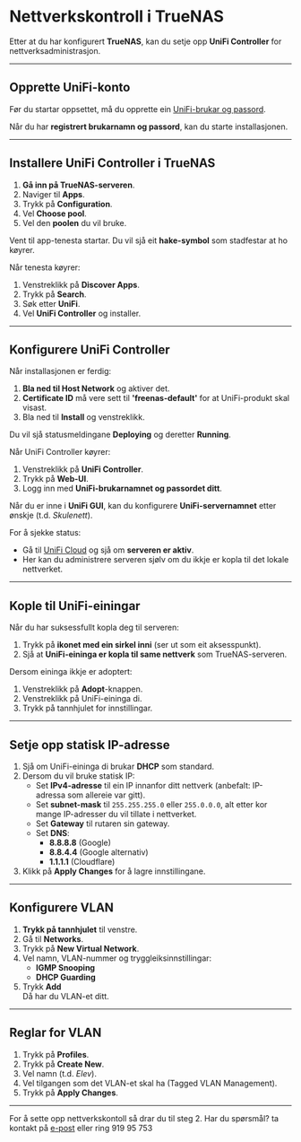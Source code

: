 # **Nettverkskontroll i TrueNAS**

Etter at du har konfigurert **TrueNAS**, kan du setje opp **UniFi Controller** for nettverksadministrasjon.

---

## **Opprette UniFi-konto**
Før du startar oppsettet, må du opprette ein [UniFi-brukar og passord](https://account.ui.com/register?redirect=https%3A%2F%2Fcommunity.ui.com%2Fquestions%2Fcreate-unifi-account%2F69ca4352-3de9-4213-8821-45e511113dc1).  

Når du har **registrert brukarnamn og passord**, kan du starte installasjonen.

---

## **Installere UniFi Controller i TrueNAS**
1. **Gå inn på TrueNAS-serveren**.
2. Naviger til **Apps**.
3. Trykk på **Configuration**.
4. Vel **Choose pool**.
5. Vel den **poolen** du vil bruke.

Vent til app-tenesta startar. Du vil sjå eit **hake-symbol** som stadfestar at ho køyrer.  

Når tenesta køyrer:
1. Venstreklikk på **Discover Apps**.
2. Trykk på **Search**.
3. Søk etter **UniFi**.
4. Vel **UniFi Controller** og installer.

---

## **Konfigurere UniFi Controller**
Når installasjonen er ferdig:
1. **Bla ned til Host Network** og aktiver det.
2. **Certificate ID** må vere sett til **'freenas-default'** for at UniFi-produkt skal visast.
3. Bla ned til **Install** og venstreklikk.

Du vil sjå statusmeldingane **Deploying** og deretter **Running**.  

Når UniFi Controller køyrer:
1. Venstreklikk på **UniFi Controller**.
2. Trykk på **Web-UI**.
3. Logg inn med **UniFi-brukarnamnet og passordet ditt**.

Når du er inne i **UniFi GUI**, kan du konfigurere **UniFi-servernamnet** etter ønskje (t.d. *Skulenett*).  

For å sjekke status:
- Gå til [UniFi Cloud](https://unifi.ui.com/) og sjå om **serveren er aktiv**.  
- Her kan du administrere serveren sjølv om du ikkje er kopla til det lokale nettverket.

---

## **Kople til UniFi-einingar**
Når du har suksessfullt kopla deg til serveren:
1. Trykk på **ikonet med ein sirkel inni** (ser ut som eit aksesspunkt).
2. Sjå at **UniFi-eininga er kopla til same nettverk** som TrueNAS-serveren.

Dersom eininga ikkje er adoptert:
1. Venstreklikk på **Adopt**-knappen.
2. Venstreklikk på UniFi-eininga di.
3. Trykk på tannhjulet for innstillingar.

---

## **Setje opp statisk IP-adresse**
1. Sjå om UniFi-eininga di brukar **DHCP** som standard.
2. Dersom du vil bruke statisk IP:
   - Set **IPv4-adresse** til ein IP innanfor ditt nettverk (anbefalt: IP-adressa som allereie var gitt).
   - Set **subnet-mask** til `255.255.255.0` eller `255.0.0.0`, alt etter kor mange IP-adresser du vil tillate i nettverket.
   - Set **Gateway** til rutaren sin gateway.
   - Set **DNS**:
     - **8.8.8.8** (Google)
     - **8.8.4.4** (Google alternativ)
     - **1.1.1.1** (Cloudflare)
3. Klikk på **Apply Changes** for å lagre innstillingane.

---

## **Konfigurere VLAN**
1. **Trykk på tannhjulet** til venstre.
2. Gå til **Networks**.
3. Trykk på **New Virtual Network**.
4. Vel namn, VLAN-nummer og tryggleiksinnstillingar:
   - **IGMP Snooping**
   - **DHCP Guarding**
5. Trykk **Add**  
Då har du VLAN-et ditt.

---

## **Reglar for VLAN**
1. Trykk på **Profiles**.
2. Trykk på **Create New**.
3. Vel namn (t.d. *Elev*).
4. Vel tilgangen som det VLAN-et skal ha (Tagged VLAN Management).
5. Trykk på **Apply Changes**.
---

For å sette opp nettverkskontoll så drar du til steg 2.
Har du spørsmål? ta kontakt på [e-post](mailto:nickeike@outlook.com) eller ring 919 95 753
